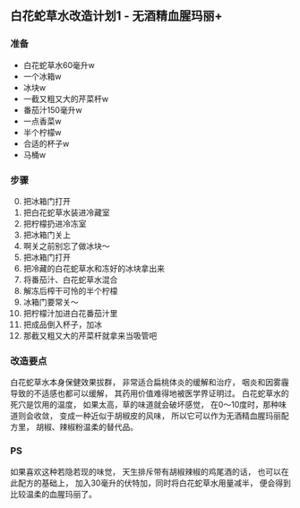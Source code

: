 白花蛇草水改造计划1 - 无酒精血腥玛丽+
-------------

### 准备
* 白花蛇草水60毫升w
* 一个冰箱w
* 冰块w
* 一截又粗又大的芹菜杆w
* 番茄汁150毫升w
* 一点香菜w
* 半个柠檬w
* 合适的杯子w
* 马桶w

### 步骤
0. 把冰箱门打开
0. 把白花蛇草水装进冷藏室
0. 把柠檬扔进冷冻室
0. 把冰箱门关上
0. 啊关之前别忘了做冰块～
0. 把冰箱门打开
0. 把冷藏的白花蛇草水和冻好的冰块拿出来
0. 将番茄汁、白花蛇草水混合
0. 解冻后榨干可怜的半个柠檬
0. 冰箱门要常关～
0. 把柠檬汁加进白花番茄汁里
0. 把成品倒入杯子，加冰
0. 那截又粗又大的芹菜杆就拿来当吸管吧

### 改造要点
白花蛇草水本身保健效果拔群，
非常适合扁桃体炎的缓解和治疗，
咽炎和因雾霾导致的不适感也都可以缓解，
其药用价值难得地被医学界证明过。
白花蛇草水的死穴是饮用的温度，
如果太高，草的味道就会破坏感觉，
在0～10度时，那种味道则会收敛，
变成一种近似于胡椒皮的风味，
所以它可以作为无酒精血腥玛丽配方里，
胡椒、辣椒粉温柔的替代品。

### PS
如果喜欢这种若隐若现的味觉，
天生排斥带有胡椒辣椒的鸡尾酒的话，
也可以在此配方的基础上，
加入30毫升的伏特加，同时将白花蛇草水用量减半，
便会得到比较温柔的血腥玛丽了。
